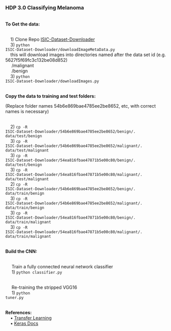 <h3>HDP 3.0 Classifying Melanoma</h3>

<br><b>To Get the data:</b>

<br>&nbsp;&nbsp;&nbsp;&nbsp;1) Clone Repo <a href="https://github.com/vgupta-ai/ISIC-Dataset-Downloader/blob/master/isicDatasetDownloader.py">ISIC-Dataset-Downloader</a>
<br>&nbsp;&nbsp;&nbsp;&nbsp;3) <code>python ISIC-Dataset-Downloader/downloadImageMetaData.py</code>
<br>&nbsp;&nbsp;&nbsp;&nbsp;this will download images into directories named after the data set id (e.g. 5627f5f69fc3c132be08d852)
<br>&nbsp;&nbsp;&nbsp;&nbsp;    /malignant
<br>&nbsp;&nbsp;&nbsp;&nbsp;    /benign
<br>&nbsp;&nbsp;&nbsp;&nbsp;3) <code>python ISIC-Dataset-Downloader/downloadImages.py</code>


<br><b>Copy the data to training and test folders:</b>

(Replace folder names 54b6e869bae4785ee2be8652, etc, with correct names is necessary)

<br>&nbsp;&nbsp;&nbsp;&nbsp;2) <code>cp -R ISIC-Dataset-Downloader/54b6e869bae4785ee2be8652/benign/. data/test/benign</code>
<br>&nbsp;&nbsp;&nbsp;&nbsp;3) <code>cp -R ISIC-Dataset-Downloader/54b6e869bae4785ee2be8652/malignant/. data/test/malignant</code>
<br>&nbsp;&nbsp;&nbsp;&nbsp;3) <code>cp -R ISIC-Dataset-Downloader/54ea816fbae47871b5e00c80/benign/. data/test/benign</code>
<br>&nbsp;&nbsp;&nbsp;&nbsp;3) <code>cp -R ISIC-Dataset-Downloader/54ea816fbae47871b5e00c80/malignant/. data/test/malignant</code>
<br>&nbsp;&nbsp;&nbsp;&nbsp;2) <code>cp -R ISIC-Dataset-Downloader/54b6e869bae4785ee2be8652/benign/. data/train/benign</code>
<br>&nbsp;&nbsp;&nbsp;&nbsp;3) <code>cp -R ISIC-Dataset-Downloader/54b6e869bae4785ee2be8652/malignant/. data/train/benign</code>
<br>&nbsp;&nbsp;&nbsp;&nbsp;3) <code>cp -R ISIC-Dataset-Downloader/54ea816fbae47871b5e00c80/benign/. data/train/malignant</code>
<br>&nbsp;&nbsp;&nbsp;&nbsp;3) <code>cp -R ISIC-Dataset-Downloader/54ea816fbae47871b5e00c80/malignant/. data/train/malignant</code>

<br><b>Build the CNN:</b>

<br>&nbsp;&nbsp;&nbsp;&nbsp; Train a fully connected neural network classifier
<br>&nbsp;&nbsp;&nbsp;&nbsp; 1) <code>python classifier.py</code>

<br>&nbsp;&nbsp;&nbsp;&nbsp; Re-training the stripped VGG16
<br>&nbsp;&nbsp;&nbsp;&nbsp; 1) <code>python tuner.py</code>


<br><b>References:</b>
<br>&nbsp;&nbsp;&nbsp;&nbsp;&bull;&nbsp;<a href="https://blog.keras.io/building-powerful-image-classification-models-using-very-little-data.html">Transfer Learning</a>
<br>&nbsp;&nbsp;&nbsp;&nbsp;&bull;&nbsp;<a href="https://keras.io/">Keras Docs</a>

